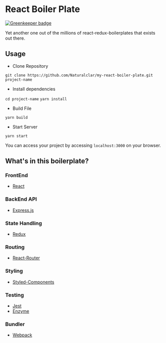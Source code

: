 # React Boiler Plate

[![Greenkeeper badge](https://badges.greenkeeper.io/Naturalclar/my-react-boiler-plate.svg)](https://greenkeeper.io/)

Yet another one out of the millions of react-redux-boilerplates that exists out there.

## Usage

- Clone Repository

`git clone https://github.com/Naturalclar/my-react-boiler-plate.git project-name`

- Install dependencies

`cd project-name`
`yarn install`

- Build File

`yarn build`

- Start Server

`yarn start`

You can access your project by accessing `localhost:3000` on your browser.

## What's in this boilerplate?

### FrontEnd
- [React](https://reactjs.org/)

### BackEnd API
- [Express.js](https://expressjs.com/)

### State Handling
- [Redux](https://redux.js.org/)

### Routing
- [React-Router](https://reacttraining.com/react-router/)

### Styling
- [Styled-Components](https://www.styled-components.com/)

### Testing
- [Jest](https://facebook.github.io/jest/)
- [Enzyme](http://airbnb.io/enzyme/)

### Bundler
- [Webpack](https://webpack.js.org/)
